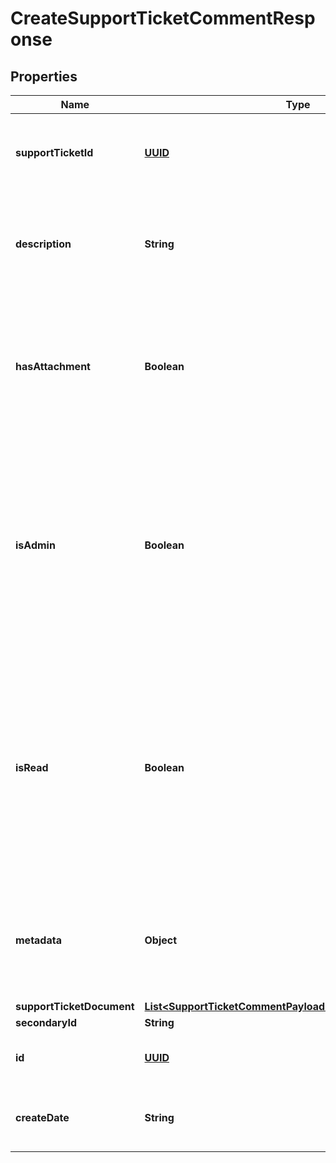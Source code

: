 
# CreateSupportTicketCommentResponse

## Properties
Name | Type | Description | Notes
------------ | ------------- | ------------- | -------------
**supportTicketId** | [**UUID**](UUID.md) | The ID of the support ticket to which the comment belongs | 
**description** | **String** | Details and description of the information included in the support ticket comment |  [optional]
**hasAttachment** | **Boolean** | Indicates if the comment has a document attached. Defaults to false which indicates it does not have an attachment |  [optional]
**isAdmin** | **Boolean** | Indicates if the support ticket comment has been added by an internal administrator (as opposed to a client). Defaults to false which indicates that it has not been added by an administrator |  [optional]
**isRead** | **Boolean** | Indicates if the support ticket comment has been read by the internal user to whom the support ticket is assigned for resolution. Defaults to false which indicates that it has not been read |  [optional]
**metadata** | **Object** | Custom information associated with the support ticket comment in the format key:value |  [optional]
**supportTicketDocument** | [**List&lt;SupportTicketCommentPayloadSupportTicketDocument&gt;**](SupportTicketCommentPayloadSupportTicketDocument.md) |  |  [optional]
**secondaryId** | **String** |  |  [optional]
**id** | [**UUID**](UUID.md) | The ID of the support ticket comment |  [optional]
**createDate** | **String** | Datetime the support ticket comment was created |  [optional]




